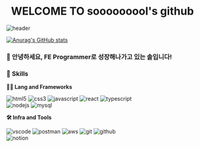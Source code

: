 <div align="center">
  <h1>WELCOME TO sooooooool's github</h1>
</div>

![header](https://capsule-render.vercel.app/api?type=venom&color=auto&height=200&section=header&text=HELLO%20Web&fontSize=90)


[![Anurag's GitHub stats](https://github-readme-stats.vercel.app/api?username=sooooooool)](https://github.com/anuraghazra/github-readme-stats)


### 🙇 안녕하세요, FE Programmer로 성장해나가고 있는 솔입니다!

### 🦾 Skills
**🧑‍💻 Lang and Frameworks**

![html5](https://img.shields.io/badge/html5-E34F26.svg?&style=for-the-badge&logo=html5&logoColor=white)
![css3](https://img.shields.io/badge/css3-1572B6.svg?&style=for-the-badge&logo=css3&logoColor=white)
![javascript](https://img.shields.io/badge/javascript-F7DF1E.svg?&style=for-the-badge&logo=javascript&logoColor=white)
![react](https://img.shields.io/badge/React-61DAFB?style=flat-square&logo=React&logoColor=black)
![typescript](https://img.shields.io/badge/Typescript-3178C6?style=flat-square&logo=Typescript&logoColor=white)<br>
![nodejs](https://img.shields.io/badge/Node.js-339933?style=flat-square&logo=Node.js&logoColor=white)
![mysql](https://img.shields.io/badge/mysql-4479A1.svg?&style=for-the-badge&logo=mysql&logoColor=white)




**🛠️ Infra and Tools**

![vscode](https://img.shields.io/badge/vscode-007ACC.svg?&style=for-the-badge&logo=visualstudiocode&logoColor=white)
![postman](https://img.shields.io/badge/Postman-FF6C37?style=flat-square&logo=Postman&logoColor=white)
![aws](https://img.shields.io/badge/aws-232F3E.svg?&style=for-the-badge&logo=amazonaws&logoColor=white)
![git](https://img.shields.io/badge/git-F05032.svg?&style=for-the-badge&logo=git&logoColor=white)
![github](https://img.shields.io/badge/github-181717.svg?&style=for-the-badge&logo=github&logoColor=white)<br>
![notion](https://img.shields.io/badge/notion-000000.svg?&style=for-the-badge&logo=notion&logoColor=white)
